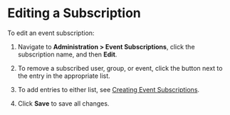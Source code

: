 [title]: # (Editing a Subscription)
[tags]: # (Editing a Subscription)
[priority]: # (20)

# Editing a Subscription

To edit an event subscription:

1. Navigate to **Administration > Event Subscriptions**, click the subscription name, and then **Edit**.

2. To remove a subscribed user, group, or event, click the button next to the entry in the appropriate list.

3. To add entries to either list, see [Creating Event Subscriptions](../creating-event-subscriptions/index.md).

4. Click **Save** to save all changes.

